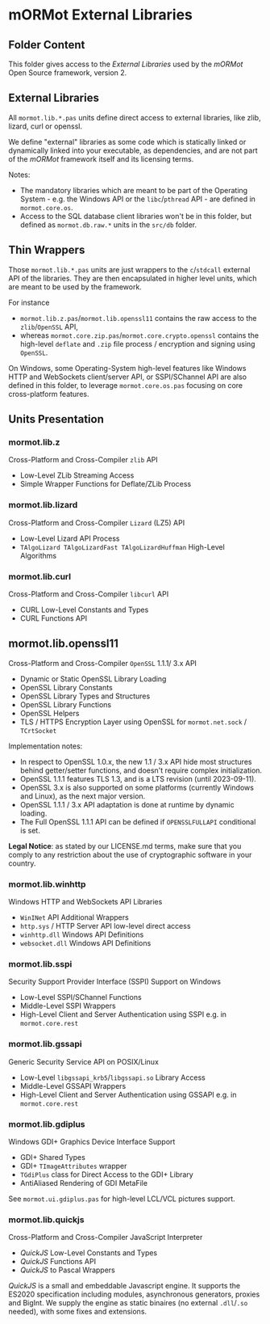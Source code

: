 # mORMot External Libraries

## Folder Content

This folder gives access to the *External Libraries* used by the *mORMot* Open Source framework, version 2.

## External Libraries

All `mormot.lib.*.pas` units define direct access to external libraries, like zlib, lizard, curl or openssl. 

We define "external" libraries as some code which is statically linked or dynamically linked into your executable, as dependencies, and are not part of the *mORMot* framework itself and its licensing terms.

Notes:

- The mandatory libraries which are meant to be part of the Operating System - e.g. the Windows API or the `libc`/`pthread` API - are defined in `mormot.core.os`.
- Access to the SQL database client libraries won't be in this folder, but defined as `mormot.db.raw.*` units in the `src/db` folder.

## Thin Wrappers

Those `mormot.lib.*.pas` units are just wrappers to the `c`/`stdcall` external API of the libraries. They are then encapsulated in higher level units, which are meant to be used by the framework.

For instance 

- `mormot.lib.z.pas`/`mormot.lib.openssl11` contains the raw access to the `zlib`/`OpenSSL` API, 
- whereas `mormot.core.zip.pas`/`mormot.core.crypto.openssl` contains the high-level `deflate` and `.zip` file process / encryption and signing using `OpenSSL`.

On Windows, some Operating-System high-level features like Windows HTTP and WebSockets client/server API, or SSPI/SChannel API are also defined in this folder, to leverage `mormot.core.os.pas` focusing on core cross-platform features.


## Units Presentation

### mormot.lib.z

Cross-Platform and Cross-Compiler `zlib` API
- Low-Level ZLib Streaming Access
- Simple Wrapper Functions for Deflate/ZLib Process

### mormot.lib.lizard

Cross-Platform and Cross-Compiler `Lizard` (LZ5) API
- Low-Level Lizard API Process
- `TAlgoLizard TAlgoLizardFast TAlgoLizardHuffman` High-Level Algorithms

### mormot.lib.curl

Cross-Platform and Cross-Compiler `libcurl` API
- CURL Low-Level Constants and Types
- CURL Functions API

## mormot.lib.openssl11

Cross-Platform and Cross-Compiler `OpenSSL` 1.1.1/ 3.x API
- Dynamic or Static OpenSSL Library Loading
- OpenSSL Library Constants
- OpenSSL Library Types and Structures
- OpenSSL Library Functions
- OpenSSL Helpers
- TLS / HTTPS Encryption Layer using OpenSSL for `mormot.net.sock` / `TCrtSocket`

Implementation notes:
- In respect to OpenSSL 1.0.x, the new 1.1 / 3.x API hide most structures behind getter/setter functions, and doesn't require complex initialization.
- OpenSSL 1.1.1 features TLS 1.3, and is a LTS revision (until 2023-09-11).
- OpenSSL 3.x is also supported on some platforms (currently Windows and Linux), as the next major version.
- OpenSSL 1.1.1 / 3.x API adaptation is done at runtime by dynamic loading.
- The Full OpenSSL 1.1.1 API can be defined if `OPENSSLFULLAPI` conditional is set.

**Legal Notice**: as stated by our LICENSE.md terms, make sure that you comply to any restriction about the use of cryptographic software in your country.

### mormot.lib.winhttp

Windows HTTP and WebSockets API Libraries
- `WinINet` API Additional Wrappers
- `http.sys` / HTTP Server API low-level direct access
- `winhttp.dll` Windows API Definitions
- `websocket.dll` Windows API Definitions

### mormot.lib.sspi

Security Support Provider Interface (SSPI) Support on Windows
- Low-Level SSPI/SChannel Functions
- Middle-Level SSPI Wrappers
- High-Level Client and Server Authentication using SSPI e.g. in `mormot.core.rest`

### mormot.lib.gssapi

Generic Security Service API on POSIX/Linux
- Low-Level `libgssapi_krb5`/`libgssapi.so` Library Access
- Middle-Level GSSAPI Wrappers
- High-Level Client and Server Authentication using GSSAPI e.g. in `mormot.core.rest`

### mormot.lib.gdiplus

Windows GDI+ Graphics Device Interface Support
- GDI+ Shared Types
- GDI+ `TImageAttributes` wrapper
- `TGdiPlus` class for Direct Access to the GDI+ Library
- AntiAliased Rendering of GDI MetaFile

See `mormot.ui.gdiplus.pas` for high-level LCL/VCL pictures support.

### mormot.lib.quickjs

Cross-Platform and Cross-Compiler JavaScript Interpreter
- *QuickJS* Low-Level Constants and Types
- *QuickJS* Functions API
- *QuickJS* to Pascal Wrappers

*QuickJS* is a small and embeddable Javascript engine.
It supports the ES2020 specification including modules, asynchronous generators, proxies and BigInt.
We supply the engine as static binaires (no external `.dll`/`.so` needed), with some fixes and extensions.
